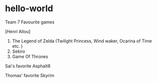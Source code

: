 # hello-world
Team 7 Favourite games

[Henri Allou]
1. The Legend of Zelda (Twilight Princess, Wind waker, Ocarina of Time etc. )
2. Sekiro
3. Game Of Thrones

Sai's favorite
Asphalt8

Thomas' favorite
Skyrim
